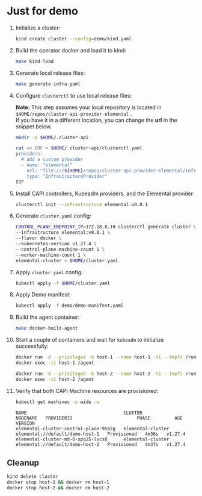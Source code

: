 # Just for demo

1. Initialize a cluster:

    ```bash
    kind create cluster --config=demo/kind.yaml
    ```

1. Build the operator docker and load it to kind:

    ```bash
    make kind-load
    ```

1. Generate local release files:

    ```bash
    make generate-infra-yaml
    ```

1. Configure `clusterctl` to use local release files:

    **Note:** This step assumes your local repository is located in `$HOME/repos/cluster-api-provider-elemental` .  
    If you have it in a different location, you can change the **url** in the snippet below.

    ```bash
    mkdir -p $HOME/.cluster-api 

    cat << EOF > $HOME/.cluster-api/clusterctl.yaml
    providers:
      # add a custom provider
      - name: "elemental"
        url: "file:///${HOME}/repos/cluster-api-provider-elemental/infrastructure-elemental/v0.0.1/infrastructure-components.yaml"
        type: "InfrastructureProvider"
    EOF
    ```

1. Install CAPI controllers, Kubeadm providers, and the Elemental provider:

    ```bash
    clusterctl init --infrastructure elemental:v0.0.1
    ```

1. Generate `cluster.yaml` config:

    ```bash
    CONTROL_PLANE_ENDPOINT_IP=172.18.0.10 clusterctl generate cluster \
    --infrastructure elemental:v0.0.1 \
    --flavor docker \
    --kubernetes-version v1.27.4 \
    --control-plane-machine-count 1 \
    --worker-machine-count 1 \
    elemental-cluster > $HOME/cluster.yaml
    ```

1. Apply `cluster.yaml` config:

    ```bash
    kubectl apply -f $HOME/cluster.yaml
    ```

1. Apply Demo manifest:

    ```bash
    kubectl apply -f demo/demo-manifest.yaml
    ```

1. Build the agent container:

    ```bash
    make docker-build-agent
    ```

1. Start a couple of containers and wait for `kubeadm` to initialize successfully:

    ```bash
    docker run -d --privileged -h host-1 --name host-1 -ti --tmpfs /run --tmpfs /var/lib/containerd -v /sys/fs/cgroup:/sys/fs/cgroup:rw --cgroupns=host --network=kind docker.io/library/agent:latest
    docker exec -it host-1 /agent

    docker run -d --privileged -h host-2 --name host-2 -ti --tmpfs /run --tmpfs /var/lib/containerd -v /sys/fs/cgroup:/sys/fs/cgroup:rw --cgroupns=host --network=kind docker.io/library/agent:latest
    docker exec -it host-2 /agent
    ```

1. Verify that both CAPI Machine resources are provisioned:

    ```bash
    kubectl get machines -o wide -w
    ```

    ```text
    NAME                                    CLUSTER             NODENAME   PROVIDERID                        PHASE         AGE     VERSION
    elemental-cluster-control-plane-9582g   elemental-cluster              elemental://default/demo-host-1   Provisioned   4m36s   v1.27.4
    elemental-cluster-md-0-xpq25-lvcs8      elemental-cluster              elemental://default/demo-host-2   Provisioned   4m37s   v1.27.4
    ```

## Cleanup

```bash
kind delete cluster
docker stop host-1 && docker rm host-1
docker stop host-2 && docker rm host-2
```
